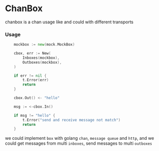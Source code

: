 # ChanBox

chanbox is a chan usage like and could with different transports

### Usage

```go
	mockbox := new(mock.MockBox)

	cbox, err := New(
		Inboxes(mockbox),
		Outboxes(mockbox),
	)

	if err != nil {
		t.Error(err)
		return
	}

	cbox.Out() <- "hello"

	msg := <-cbox.In()

	if msg != "hello" {
		t.Error("send and receive message not match")
		return
	}
```

we could implement `box` with golang `chan`, `message queue` and `http`, and we could get messages from multi `inboxes`, send messages to multi `outboxes`